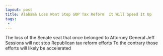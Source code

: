 ```yaml
---
layout: post
title: Alabama Loss Wont Stop GOP Tax Reform  It Will Speed It Up
tags:
 -
---
```

The loss of the Senate seat that once belonged to Attorney General Jeff Sessions will not stop Republican tax reform efforts To the contrary those efforts will likely be accelerated
